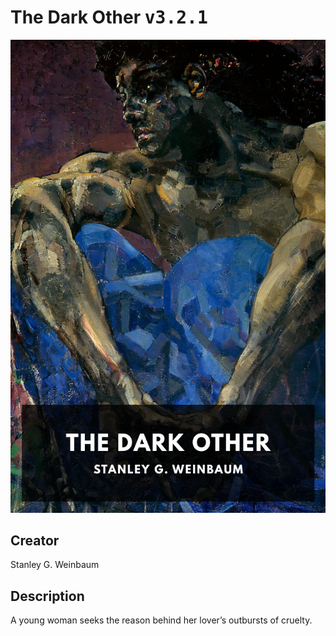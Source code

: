 
# The Dark Other <kbd>v3.2.1</kbd>

<center>
  <img src="./cover-1024.jpg"/>
</center>

## Creator
Stanley G. Weinbaum

## Description
A young woman seeks the reason behind her lover’s outbursts of cruelty.
